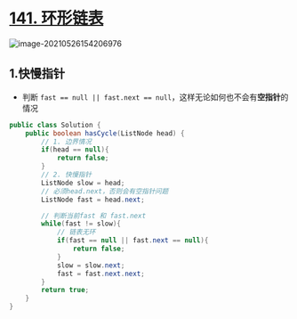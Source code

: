 # [141. 环形链表](https://leetcode-cn.com/problems/linked-list-cycle/)

![image-20210526154206976](https://raw.githubusercontent.com/TWDH/Leetcode-From-Zero/pictures/img/image-20210526154206976.png)

## 1.快慢指针

* 判断 `fast == null || fast.next == null`，这样无论如何也不会有**空指针**的情况

```java
public class Solution {
    public boolean hasCycle(ListNode head) {
        // 1. 边界情况
        if(head == null){
            return false;
        }
        // 2. 快慢指针
        ListNode slow = head;
        // 必须head.next，否则会有空指针问题
        ListNode fast = head.next;

        // 判断当前fast 和 fast.next
        while(fast != slow){
            // 链表无环
            if(fast == null || fast.next == null){
                return false;
            }
            slow = slow.next;
            fast = fast.next.next;
        }
        return true;
    }
}
```























